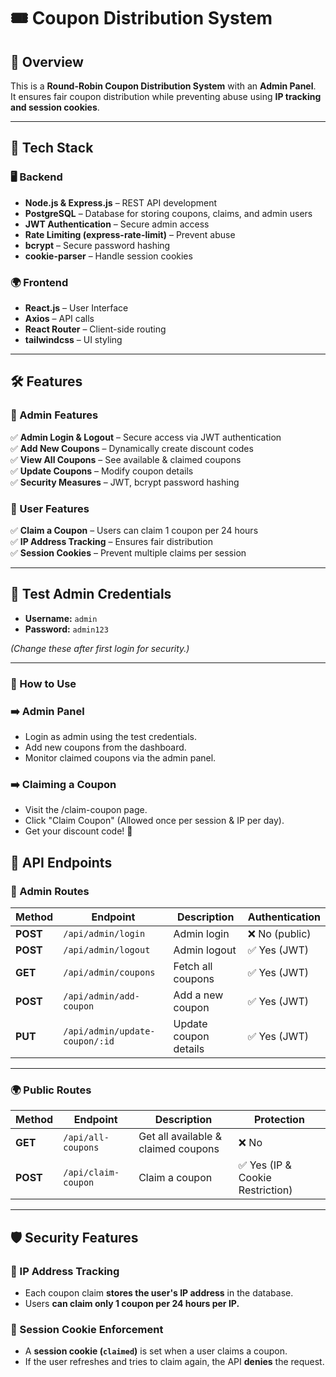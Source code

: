 # 🎟️ Coupon Distribution System

## 📖 Overview  
This is a **Round-Robin Coupon Distribution System** with an **Admin Panel**.  
It ensures fair coupon distribution while preventing abuse using **IP tracking and session cookies**.  

---

## 🚀 Tech Stack  

### 🖥 Backend  
- **Node.js & Express.js** – REST API development  
- **PostgreSQL** – Database for storing coupons, claims, and admin users  
- **JWT Authentication** – Secure admin access  
- **Rate Limiting (express-rate-limit)** – Prevent abuse  
- **bcrypt** – Secure password hashing  
- **cookie-parser** – Handle session cookies  

### 🌍 Frontend  
- **React.js** – User Interface  
- **Axios** – API calls  
- **React Router** – Client-side routing  
- **tailwindcss** – UI styling  

---

## 🛠 Features  

### 🔹 Admin Features  
✅ **Admin Login & Logout** – Secure access via JWT authentication  
✅ **Add New Coupons** – Dynamically create discount codes  
✅ **View All Coupons** – See available & claimed coupons  
✅ **Update Coupons** – Modify coupon details  
✅ **Security Measures** – JWT, bcrypt password hashing  

### 🔹 User Features  
✅ **Claim a Coupon** – Users can claim 1 coupon per 24 hours  
✅ **IP Address Tracking** – Ensures fair distribution  
✅ **Session Cookies** – Prevent multiple claims per session  

---

## 🔑 Test Admin Credentials  
- **Username:** `admin`  
- **Password:** `admin123`  

_(Change these after first login for security.)_  

---
### 📌 How to Use
### ➡️ Admin Panel
- Login as admin using the test credentials.
- Add new coupons from the dashboard.
- Monitor claimed coupons via the admin panel.
### ➡️ Claiming a Coupon
- Visit the /claim-coupon page.
- Click "Claim Coupon" (Allowed once per session & IP per day).
- Get your discount code! 🎉
## 📡 API Endpoints  

### 🔐 Admin Routes  

| Method | Endpoint | Description | Authentication |
|--------|----------|-------------|---------------|
| **POST** | `/api/admin/login` | Admin login | ❌ No (public) |
| **POST** | `/api/admin/logout` | Admin logout | ✅ Yes (JWT) |
| **GET** | `/api/admin/coupons` | Fetch all coupons | ✅ Yes (JWT) |
| **POST** | `/api/admin/add-coupon` | Add a new coupon | ✅ Yes (JWT) |
| **PUT** | `/api/admin/update-coupon/:id` | Update coupon details | ✅ Yes (JWT) |

---

### 🌍 Public Routes  

| Method | Endpoint | Description | Protection |
|--------|----------|-------------|------------|
| **GET** | `/api/all-coupons` | Get all available & claimed coupons | ❌ No |
| **POST** | `/api/claim-coupon` | Claim a coupon | ✅ Yes (IP & Cookie Restriction) |

---

## 🛡 Security Features  

### 🔹 IP Address Tracking  
- Each coupon claim **stores the user's IP address** in the database.  
- Users **can claim only 1 coupon per 24 hours per IP.**  

### 🔹 Session Cookie Enforcement  
- A **session cookie (`claimed`)** is set when a user claims a coupon.  
- If the user refreshes and tries to claim again, the API **denies** the request.  

